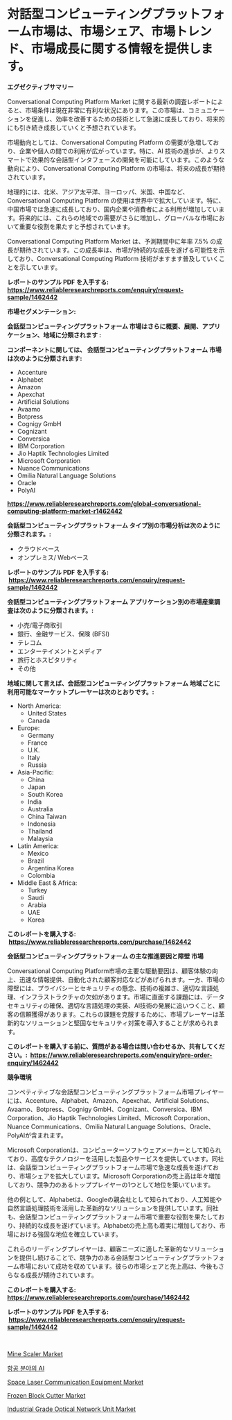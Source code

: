 <p><h1>対話型コンピューティングプラットフォーム市場は、市場シェア、市場トレンド、市場成長に関する情報を提供します。</h1></p><p><strong>エグゼクティブサマリー</strong></p>
<p><p>Conversational Computing Platform Market に関する最新の調査レポートによると、市場条件は現在非常に有利な状況にあります。この市場は、コミュニケーションを促進し、効率を改善するための技術として急速に成長しており、将来的にも引き続き成長していくと予想されています。</p><p>市場動向としては、Conversational Computing Platform の需要が急増しており、企業や個人の間での利用が広がっています。特に、AI 技術の進歩が、よりスマートで効果的な会話型インタフェースの開発を可能にしています。このような動向により、Conversational Computing Platform の市場は、将来の成長が期待されています。</p><p>地理的には、北米、アジア太平洋、ヨーロッパ、米国、中国など、Conversational Computing Platform の使用は世界中で拡大しています。特に、中国市場では急速に成長しており、国内企業や消費者による利用が増加しています。将来的には、これらの地域での需要がさらに増加し、グローバルな市場において重要な役割を果たすと予想されています。</p><p>Conversational Computing Platform Market は、予測期間中に年率 7.5% の成長が期待されています。この成長率は、市場が持続的な成長を遂げる可能性を示しており、Conversational Computing Platform 技術がますます普及していくことを示しています。</p></p>
<p><strong>レポートのサンプル PDF を入手する: <a href="https://www.reliableresearchreports.com/enquiry/request-sample/1462442">https://www.reliableresearchreports.com/enquiry/request-sample/1462442</a></strong></p>
<p><strong>市場セグメンテーション:</strong></p>
<p><strong> 会話型コンピューティングプラットフォーム 市場はさらに概要、展開、アプリケーション、地域に分類されます :</strong></p>
<p><strong>コンポーネントに関しては、 会話型コンピューティングプラットフォーム 市場は次のように分類されます: &nbsp;</strong></p>
<p><ul><li>Accenture</li><li>Alphabet</li><li>Amazon</li><li>Apexchat</li><li>Artificial Solutions</li><li>Avaamo</li><li>Botpress</li><li>Cognigy GmbH</li><li>Cognizant</li><li>Conversica</li><li>IBM Corporation</li><li>Jio Haptik Technologies Limited</li><li>Microsoft Corporation</li><li>Nuance Communications</li><li>Omilia Natural Language Solutions</li><li>Oracle</li><li>PolyAI</li></ul></p>
<p><strong><a href="https://www.reliableresearchreports.com/global-conversational-computing-platform-market-r1462442">https://www.reliableresearchreports.com/global-conversational-computing-platform-market-r1462442</a></strong></p>
<p><strong> 会話型コンピューティングプラットフォーム タイプ別の市場分析は次のように分類されます。:</strong></p>
<p><ul><li>クラウドベース</li><li>オンプレミス/ Webベース</li></ul></p>
<p><strong>レポートのサンプル PDF を入手する: &nbsp;<a href="https://www.reliableresearchreports.com/enquiry/request-sample/1462442">https://www.reliableresearchreports.com/enquiry/request-sample/1462442</a></strong></p>
<p><strong> 会話型コンピューティングプラットフォーム アプリケーション別の市場産業調査は次のように分類されます。:</strong></p>
<p><ul><li>小売/電子商取引</li><li>銀行、金融サービス、保険 (BFSI)</li><li>テレコム</li><li>エンターテイメントとメディア</li><li>旅行とホスピタリティ</li><li>その他</li></ul></p>
<p><strong>地域に関して言えば、会話型コンピューティングプラットフォーム 地域ごとに利用可能なマーケットプレーヤーは次のとおりです。:</strong></p>
<p><ul>
    <li>
        North America:
        <ul>
            <li>United States</li>
            <li>Canada</li>
        </ul>
    </li>
    <li>
        Europe:
        <ul>
            <li>Germany</li>
            <li>France</li>
            <li>U.K.</li>
            <li>Italy</li>
            <li>Russia</li>
        </ul>
    </li>
    <li>
        Asia-Pacific:
        <ul>
            <li>China</li>
            <li>Japan</li>
            <li>South Korea</li>
            <li>India</li>
            <li>Australia</li>
            <li>China Taiwan</li>
            <li>Indonesia</li>
            <li>Thailand</li>
            <li>Malaysia</li>
        </ul>
    </li>
    <li>
        Latin America:
        <ul>
            <li>Mexico</li>
            <li>Brazil</li>
            <li>Argentina Korea</li>
            <li>Colombia</li>
        </ul>
    </li>
    <li>
        Middle East & Africa:
        <ul>
            <li>Turkey</li>
            <li>Saudi</li>
            <li>Arabia</li>
            <li>UAE</li>
            <li>Korea</li>
        </ul>
    </li>
    </ul></p>
<p><strong>このレポートを購入する: &nbsp;<a href="https://www.reliableresearchreports.com/purchase/1462442">https://www.reliableresearchreports.com/purchase/1462442</a></strong></p>
<p><strong>会話型コンピューティングプラットフォーム の主な推進要因と障壁 市場</strong></p>
<p><p>Conversational Computing Platform市場の主要な駆動要因は、顧客体験の向上、迅速な情報提供、自動化された顧客対応などがあげられます。一方、市場の障壁には、プライバシーとセキュリティの懸念、技術の複雑さ、適切な言語処理、インフラストラクチャの欠如があります。市場に直面する課題には、データセキュリティの確保、適切な言語処理の実装、AI技術の発展に追いつくこと、顧客の信頼獲得があります。これらの課題を克服するために、市場プレーヤーは革新的なソリューションと堅固なセキュリティ対策を導入することが求められます。</p></p>
<p><strong>このレポートを購入する前に、質問がある場合は問い合わせるか、共有してください。:&nbsp; <a href="https://www.reliableresearchreports.com/enquiry/pre-order-enquiry/1462442">https://www.reliableresearchreports.com/enquiry/pre-order-enquiry/1462442</a></strong></p>
<p><strong>競争環境</strong></p>
<p><p>コンペティティブな会話型コンピューティングプラットフォーム市場プレイヤーには、Accenture、Alphabet、Amazon、Apexchat、Artificial Solutions、Avaamo、Botpress、Cognigy GmbH、Cognizant、Conversica、IBM Corporation、Jio Haptik Technologies Limited、Microsoft Corporation、Nuance Communications、Omilia Natural Language Solutions、Oracle、PolyAIが含まれます。</p><p>Microsoft Corporationは、コンピューターソフトウェアメーカーとして知られており、高度なテクノロジーを活用した製品やサービスを提供しています。同社は、会話型コンピューティングプラットフォーム市場で急速な成長を遂げており、市場シェアを拡大しています。Microsoft Corporationの売上高は年々増加しており、競争力のあるトッププレイヤーの1つとして地位を築いています。</p><p>他の例として、Alphabetは、Googleの親会社として知られており、人工知能や自然言語処理技術を活用した革新的なソリューションを提供しています。同社も、会話型コンピューティングプラットフォーム市場で重要な役割を果たしており、持続的な成長を遂げています。Alphabetの売上高も着実に増加しており、市場における強固な地位を確立しています。</p><p>これらのリーディングプレイヤーは、顧客ニーズに適した革新的なソリューションを提供し続けることで、競争力のある会話型コンピューティングプラットフォーム市場において成功を収めています。彼らの市場シェアと売上高は、今後もさらなる成長が期待されています。</p></p>
<p><strong>このレポートを購入する: &nbsp; <a href="https://www.reliableresearchreports.com/purchase/1462442">https://www.reliableresearchreports.com/purchase/1462442</a></strong></p>
<p><strong>レポートのサンプル PDF を入手する: &nbsp;<a href="https://www.reliableresearchreports.com/enquiry/request-sample/1462442">https://www.reliableresearchreports.com/enquiry/request-sample/1462442</a></strong><strong></strong></p>
<p>&nbsp;</p>
<p><p><a href="https://github.com/julyju69/Market-Research-Report-List-2/blob/main/mine-scaler-market.md">Mine Scaler Market</a></p><p><a href="https://github.com/JackieFauhey9089475/Market-Research-Report-List-1/blob/main/202636727739.md">항공 분야의 AI</a></p><p><a href="https://www.linkedin.com/pulse/space-laser-communication-equipment-market-size-outlook-farqe?trackingId=prFYJ8kEVYlbHrAaWeSEbg%3D%3D">Space Laser Communication Equipment Market</a></p><p><a href="https://view.publitas.com/reportprime-1/frozen-block-cutter-market-comprehensive-assessment-by-type-application-and-geography/">Frozen Block Cutter Market</a></p><p><a href="https://www.linkedin.com/pulse/industrial-grade-optical-network-unit-market-size-cagr-xv3oe?trackingId=w3FJhCy%2B%2FozbFljupivcLw%3D%3D">Industrial Grade Optical Network Unit Market</a></p></p>
